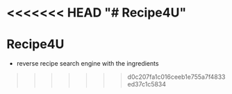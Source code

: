 <<<<<<< HEAD
"# Recipe4U" 
=======
# Recipe4U
- reverse recipe search engine with the ingredients
>>>>>>> d0c207fa1c016ceeb1e755a7f4833ed37c1c5834
